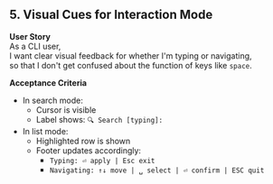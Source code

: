 ## 5. Visual Cues for Interaction Mode

**User Story**  
As a CLI user,  
I want clear visual feedback for whether I'm typing or navigating,  
so that I don't get confused about the function of keys like `space`.

**Acceptance Criteria**
- In search mode:
  - Cursor is visible
  - Label shows: `🔍 Search [typing]:`
- In list mode:
  - Highlighted row is shown
  - Footer updates accordingly:
    - `Typing: ⏎ apply | Esc exit`
    - `Navigating: ↑↓ move | ␣ select | ⏎ confirm | ESC quit`